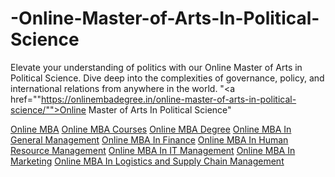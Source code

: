# -Online-Master-of-Arts-In-Political-Science
Elevate your understanding of politics with our Online Master of Arts in Political Science. Dive deep into the complexities of governance, policy, and international relations from anywhere in the world.
"<a href=""https://onlinembadegree.in/online-master-of-arts-in-political-science/"">Online Master of Arts In Political Science</a>"

<a href="https://onlinembadegree.in/">Online MBA</a>
<a href="https://onlinembadegree.in/online-mba-courses/">Online MBA Courses</a>
<a href="https://onlinembadegree.in/online-mba/">Online MBA Degree</a>
<a href="https://onlinembadegree.in/online-mba-in-general-management/">Online MBA In General Management</a>
<a href="https://onlinembadegree.in/online-mba-in-finance/">Online MBA In Finance</a>
<a href="https://onlinembadegree.in/online-mba-in-human-resource-management/">Online MBA In Human Resource Management</a>
<a href="https://onlinembadegree.in/online-mba-in-information-technology-management/">Online MBA In IT Management</a>
<a href="https://onlinembadegree.in/online-mba-in-marketing/">Online MBA In Marketing</a>
<a href="https://onlinembadegree.in/online-mba-in-logistics-and-supply-chain-management/">Online MBA In Logistics and Supply Chain Management</a>
